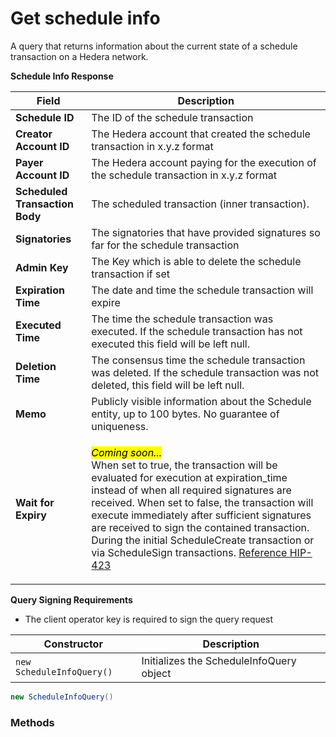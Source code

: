 # Get schedule info

A query that returns information about the current state of a schedule transaction on a Hedera network.

**Schedule Info Response**

| Field                          | Description                                                                                                                                                                                                                                                                                                                                                                                                                                                                                                            |
| ------------------------------ | ---------------------------------------------------------------------------------------------------------------------------------------------------------------------------------------------------------------------------------------------------------------------------------------------------------------------------------------------------------------------------------------------------------------------------------------------------------------------------------------------------------------------- |
| **Schedule ID**                | The ID of the schedule transaction                                                                                                                                                                                                                                                                                                                                                                                                                                                                                     |
| **Creator Account ID**         | The Hedera account that created the schedule transaction in x.y.z format                                                                                                                                                                                                                                                                                                                                                                                                                                               |
| **Payer Account ID**           | The Hedera account paying for the execution of the schedule transaction in x.y.z format                                                                                                                                                                                                                                                                                                                                                                                                                                |
| **Scheduled Transaction Body** | The scheduled transaction (inner transaction).                                                                                                                                                                                                                                                                                                                                                                                                                                                                         |
| **Signatories**                | The signatories that have provided signatures so far for the schedule transaction                                                                                                                                                                                                                                                                                                                                                                                                                                      |
| **Admin Key**                  | The Key which is able to delete the schedule transaction if set                                                                                                                                                                                                                                                                                                                                                                                                                                                        |
| **Expiration Time**            | The date and time the schedule transaction will expire                                                                                                                                                                                                                                                                                                                                                                                                                                                                 |
| **Executed Time**              | The time the schedule transaction was executed. If the schedule transaction has not executed this field will be left null.                                                                                                                                                                                                                                                                                                                                                                                             |
| **Deletion Time**              | The consensus time the schedule transaction was deleted. If the schedule transaction was not deleted, this field will be left null.                                                                                                                                                                                                                                                                                                                                                                                    |
| **Memo**                       | Publicly visible information about the Schedule entity, up to 100 bytes. No guarantee of uniqueness.                                                                                                                                                                                                                                                                                                                                                                                                                   |
| **Wait for Expiry**            | <p><em><mark style="background-color:yellow;">Coming soon...</mark></em><br>When set to true, the transaction will be evaluated for execution at expiration_time instead of when all required signatures are received. When set to false, the transaction will execute immediately after sufficient signatures are received to sign the contained transaction. During the initial ScheduleCreate transaction or via ScheduleSign transactions. <a href="https://hips.hedera.com/hip/hip-423">Reference HIP-423</a></p> |

**Query Signing Requirements**

* The client operator key is required to sign the query request

| Constructor               | Description                              |
| ------------------------- | ---------------------------------------- |
| `new ScheduleInfoQuery()` | Initializes the ScheduleInfoQuery object |

```java
new ScheduleInfoQuery()
```

### Methods
